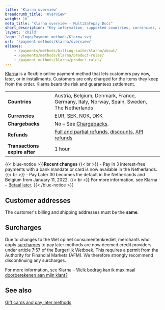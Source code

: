 ```yaml
---
title: 'Klarna overview'
breadcrumb_title: 'Overview'
weight: 10
meta_title: "Klarna overview - MultiSafepay Docs"
short_description: "Key information, supported countries, currencies, and features"
layout: 'child'
logo: '/logo/Payment_methods/Klarna.svg'
url: '/payment-methods/klarna/overview/'
aliases:
    - /payments/methods/billing-suite/klarna/about/
    - /payments/methods/klarna/product-rules/
    - /payment-methods/klarna/product-rules/
---
```

[Klarna](https://www.klarna.com/) is a flexible online payment method that lets customers pay now, later, or in installments. Customers are only charged for the items they keep from the order. Klarna bears the risk and guarantees settlement.

|   |   |   |
|---|---|---|
| **Countries**  | Austria, Belgium, Denmark, France, Germany, Italy, Norway, Spain, Sweden, The Netherlands  | 
| **Currencies**  | EUR, SEK, NOK, DKK  | 
| **Chargebacks**  | No – See [Chargebacks](/payments/chargebacks/). | 
| **Refunds** | [Full and partial refunds](/refunds/full-partial/), [discounts](/refunds/discounts/), [API refunds](/refunds/pay-later/) |
| **Transactions expire after** | 1 hour |

{{< blue-notice >}}**Recent changes** {{< br >}} - Pay in 3 interest-free payments with a bank mandate or card is now available in the Netherlands. {{< br >}} - Pay Later 30 becomes the default in the Netherlands and Belgium from January 11, 2022. {{< br >}} 
For more information, see Klarna – [Betaal later](https://www.klarna.com/nl/zakelijk/producten/betaal-later/). {{< /blue-notice >}}

## Customer addresses


The customer's billing and shipping addresses must be the **same**.

## Surcharges

Due to changes to the Wet op het consumentenkrediet, merchants who apply [surcharges](/about-payments/surcharges/) to pay later methods are now deemed credit providers under article 7:57 of the Burgerlijk Wetboek. This requires a permit from the Authority for Financial Markets (AFM). We therefore strongly recommend discontinuing any surcharges. 

For more information, see Klarna – [Welk bedrag kan ik maximaal doorberekenen aan mijn klant?](https://www.klarna.com/nl/zakelijk/webwinkelsupport/welk-bedrag-kan-ik-maximaal-doorberekenen-aan-mijn-klant/) 

## See also 

[Gift cards and pay later methods](/payment-methods/gift-cards/pay-later-methods/)
